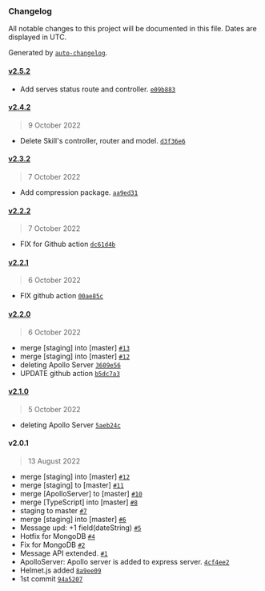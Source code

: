 ### Changelog

All notable changes to this project will be documented in this file. Dates are displayed in UTC.

Generated by [`auto-changelog`](https://github.com/CookPete/auto-changelog).

#### [v2.5.2](https://github.com/eXebyss/PP-Server/compare/v2.4.2...v2.5.2)

- Add serves status route and controller. [`e09b883`](https://github.com/eXebyss/PP-Server/commit/e09b883131263e76fc50e2ba9c2c93c051ab2da5)

#### [v2.4.2](https://github.com/eXebyss/PP-Server/compare/v2.3.2...v2.4.2)

> 9 October 2022

- Delete Skill's controller, router and model. [`d3f36e6`](https://github.com/eXebyss/PP-Server/commit/d3f36e6f05296e53452a2549d52bba2333227883)

#### [v2.3.2](https://github.com/eXebyss/PP-Server/compare/v2.2.2...v2.3.2)

> 7 October 2022

- Add compression package. [`aa9ed31`](https://github.com/eXebyss/PP-Server/commit/aa9ed3119788ff5d54ccf87d6464f6613fad15c6)

#### [v2.2.2](https://github.com/eXebyss/PP-Server/compare/v2.2.1...v2.2.2)

> 7 October 2022

- FIX for Github action [`dc61d4b`](https://github.com/eXebyss/PP-Server/commit/dc61d4b5849251254eccbf9ba298a852926830e4)

#### [v2.2.1](https://github.com/eXebyss/PP-Server/compare/v2.2.0...v2.2.1)

> 6 October 2022

- FIX github action [`00ae85c`](https://github.com/eXebyss/PP-Server/commit/00ae85ce3ae5874adfc08fac6034c1732f2cd43f)

#### [v2.2.0](https://github.com/eXebyss/PP-Server/compare/v2.1.0...v2.2.0)

> 6 October 2022

- merge [staging] into [master] [`#13`](https://github.com/eXebyss/PP-Server/pull/13)
- merge [staging] into [master] [`#12`](https://github.com/eXebyss/PP-Server/pull/12)
- deleting Apollo Server [`3609e56`](https://github.com/eXebyss/PP-Server/commit/3609e56dddd235e36a7b81de29fbe7117357d701)
- UPDATE github action [`b5dc7a3`](https://github.com/eXebyss/PP-Server/commit/b5dc7a3327f917580420e76a3b6ec03ec2d045e0)

#### [v2.1.0](https://github.com/eXebyss/PP-Server/compare/v2.0.1...v2.1.0)

> 5 October 2022

- deleting Apollo Server [`5aeb24c`](https://github.com/eXebyss/PP-Server/commit/5aeb24c486c53dc064fb0f61df5ad48e142107aa)

#### v2.0.1

> 13 August 2022

- merge [staging] into [master] [`#12`](https://github.com/eXebyss/PP-Server/pull/12)
- merge [staging] to [master] [`#11`](https://github.com/eXebyss/PP-Server/pull/11)
- merge [ApolloServer] to [master] [`#10`](https://github.com/eXebyss/PP-Server/pull/10)
- merge [TypeScript] into [master] [`#8`](https://github.com/eXebyss/PP-Server/pull/8)
- staging to master [`#7`](https://github.com/eXebyss/PP-Server/pull/7)
- merge [staging] into [master] [`#6`](https://github.com/eXebyss/PP-Server/pull/6)
- Message upd: +1 field(dateString) [`#5`](https://github.com/eXebyss/PP-Server/pull/5)
- Hotfix for MongoDB [`#4`](https://github.com/eXebyss/PP-Server/pull/4)
- Fix for MongoDB [`#2`](https://github.com/eXebyss/PP-Server/pull/2)
- Message API extended. [`#1`](https://github.com/eXebyss/PP-Server/pull/1)
- ApolloServer: Apollo server is added to express server. [`4cf4ee2`](https://github.com/eXebyss/PP-Server/commit/4cf4ee2099c27249b79a8ae7afd53afd9c84c01b)
- Helmet.js added [`8a9ee09`](https://github.com/eXebyss/PP-Server/commit/8a9ee09c2fc360de6e694a1ae22a81a509906392)
- 1st commit [`94a5207`](https://github.com/eXebyss/PP-Server/commit/94a5207ca8b4635661e0845ae09ccd3e452c64b1)
